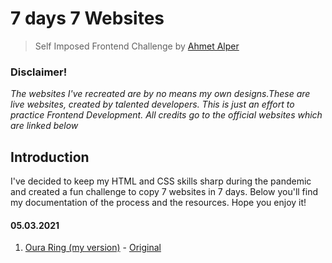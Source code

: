 # 7 days 7 Websites
> Self Imposed Frontend Challenge by [Ahmet Alper](https://github.com/ahmetalpergit)

### Disclaimer!
_The websites I've recreated are by no means my own designs.These are live websites, created by talented developers. This is just an effort to practice Frontend Development. All credits go to the official websites which are linked below_

## Introduction

I've decided to keep my HTML and CSS skills sharp during the pandemic and created a fun challenge to copy 7 websites in 7 days. Below you'll find my documentation of the process and the resources. Hope you enjoy it!

#### 05.03.2021
1. [Oura Ring (my version)](https://7days7websites-ouraring.netlify.app) - [Original](https://ouraring.com/)
